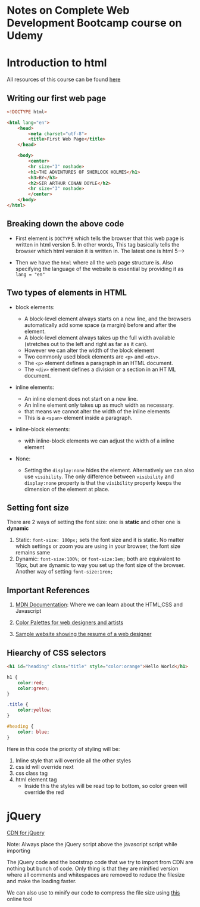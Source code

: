 # Notes on Complete Web Development Bootcamp course on Udemy


# Introduction to html


All resources of this course can be found [here](https://www.appbrewery.co/p/web-development-course-resources)

## Writing our first web page

```html
<!DOCTYPE html>

<html lang="en">
    <head>
        <meta charset="utf-8">
        <title>First Web Page</title>
    </head>

    <body>
        <center>
        <hr size="3" noshade>
        <h1>THE ADVENTURES OF SHERLOCK HOLMES</h1>
        <h3>BY</h3>
        <h2>SIR ARTHUR CONAN DOYLE</h2>
        <hr size="3" noshade>
        </center>
    </body>
</html>
```

## Breaking down the above code

- First element is `DOCTYPE` which tells the browser that this web page is written in html version 5.  In other words, This tag basically tells the browser which html version it is written in. The latest one is html 5-->

- Then we have the `html` where all the web page structure is. Also specifying the language of the website is essential by providing it as `lang = "en"`


## Two types of elements in HTML
- block elements: 
    - A block-level element always starts on a new line, and the browsers automatically add some space (a margin) before and after the element.
    - A block-level element always takes up the full width available (stretches out to the left and right as far as it can).
    - However we can alter the width of the block element
    - Two commonly used block elements are `<p>` and `<div>`.
    - The `<p>` element defines a paragraph in an HTML document.
    - The `<div>` element defines a division or a section in an HT ML document.
- inline elements:
    - An inline element does not start on a new line.
    - An inline element only takes up as much width as necessary.
    - that means we cannot alter the width of the inline elements
    - This is a `<span>` element inside a paragraph.
- inline-block elements:
    - with inline-block elements we can adjust the width of a inline element

- None: 
    - Setting the `display:none` hides the element. Alternatively we can also use `visibility`. The only difference between `visibility` and `display:none` property is that the `visibility` property keeps the dimension of the element at place.



## Setting font size

There are 2 ways of setting the font size: one is **static** and other one is **dynamic**

1. Static: `font-size: 100px;` sets the font size and it is static. No matter which settings or zoom you are using in your browser, the font size remains same
2. Dynamic: `font-size:100%;` or `font-size:1em;` both are equivalent to 16px, but are dynamic to way you set up the font size of the browser. Another way of setting `font-size:1rem;` 

## Important References 

1. [MDN Documentation](https://developer.mozilla.org/en-US/): Where we can learn about the HTML,CSS and Javascript

2. [Color Palettes for web designers and artists](https://colorhunt.co/)

3. [Sample website showing the resume of a web designer](https://web.archive.org/web/20180819202235js_/http://seanhalpin.io/)


## Hiearchy of CSS selectors

```html
<h1 id="heading" class="title" style="color:orange">Hello World</h1>
```
```css
h1 {
    color:red;
    color:green;
}

.title {
    color:yellow;
}

#heading {
    color: blue;
}
```

Here in this code the priority of styling will be:
1. Inline style that will override all the other styles
2. css id will override next
3. css class tag
4. html element tag
    - Inside this the styles will be read top to bottom, so color green will override the red

 
# jQuery

[CDN for jQuery](https://developers.google.com/speed/libraries#jquery)

Note: Always place the jQuery script above the javascript script while importing

The jQuery code and the bootstrap code that we try to import from CDN are nothing but bunch of code. Only thing is that they are minified version where all comments and whitespaces are removed to reduce the filesize and make the loading faster. 

We can also use to minify our code to compress the file size using [this](https://www.minifier.org/) online tool
